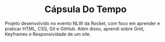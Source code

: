 <h1 align="center"> Cápsula Do Tempo</h1>
<Div align="center">
<img srchttps: https://github.com/RenatillaSilva/NLW-Explore/assets/112910009/ba801057-7257-4761-974f-7f5086c8c7bdwidth="900px" />
</Div>
Projeto desenvolvido no evento NLW da Rocket, com foco em aprender e praticar HTML, CSS, Git e GitHub. Além disso, aprendi sobre Grid, Keyframes e Responsividade de um site.

